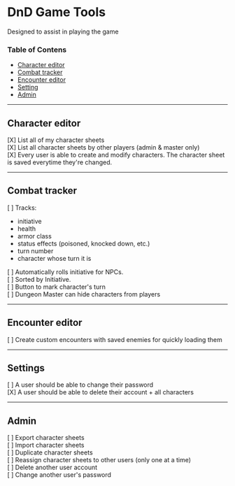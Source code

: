 # DnD Game Tools

Designed to assist in playing the game

### Table of Contens
- [Character editor](#character-editor)
- [Combat tracker](#combat-tracker)
- [Encounter editor](#encounter-editor)
- [Setting](#settings)
- [Admin](#admin)

---

## Character editor

[X] List all of my character sheets  
[X] List all character sheets by other players (admin & master only)  
[X] Every user is able to create and modify characters. The character sheet is saved 
everytime they're changed.

---

## Combat tracker

[ ] Tracks:
* initiative
* health
* armor class
* status effects (poisoned, knocked down, etc.)
* turn number
* character whose turn it is

[ ] Automatically rolls initiative for NPCs.  
[ ] Sorted by Initiative.  
[ ] Button to mark character's turn  
[ ] Dungeon Master can hide characters from players 

---

## Encounter editor

[ ] Create custom encounters with saved enemies for quickly loading them

---

## Settings

[ ] A user should be able to change their password  
[X] A user should be able to delete their account + all characters

---

## Admin 

[ ] Export character sheets  
[ ] Import character sheets  
[ ] Duplicate character sheets  
[ ] Reassign character sheets to other users (only one at a time)  
[ ] Delete another user account  
[ ] Change another user's password  
